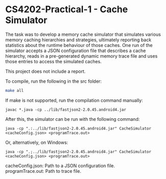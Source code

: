 # CS4202-Practical-1 - Cache Simulator

The task was to develop a memory cache simulator that simulates various memory caching
hierarchies and strategies, ultimately reporting back statistics about the runtime behaviour of
those caches. One run of the simulator accepts a JSON configuration file that describes
a cache hierarchy, reads in a pre-generated dynamic memory trace file and uses those entries to
access the simulated caches.

This project does not include a report.

To compile, run the following in the src folder:
```bash
make all
```

If make is not supported, run the compilation command manually:
```
javac *.java -cp ../lib/fastjson2-2.0.45.android4.jar
```

After this, the simulator can be run with the following command:
```
java -cp ".:../lib/fastjson2-2.0.45.android4.jar" CacheSimulator <cacheConfig.json> <programTrace.out>
```

Or, alternatively, on Windows:
```
java -cp ".;../lib/fastjson2-2.0.45.android4.jar" CacheSimulator <cacheConfig.json> <programTrace.out>
```

cacheConfig.json: Path to a JSON configuration file.  
programTrace.out: Path to trace file.  
